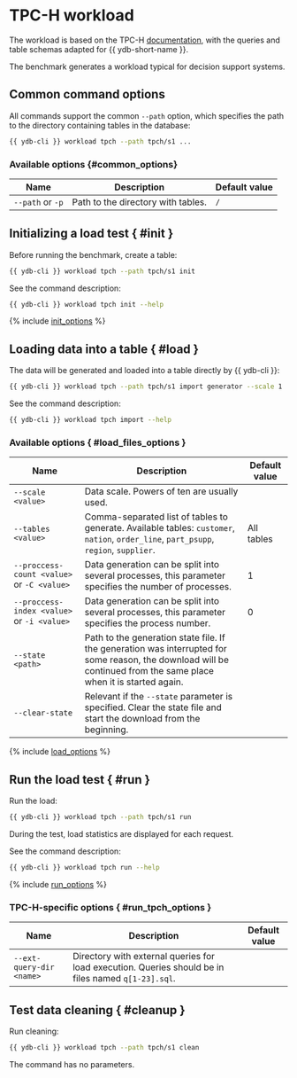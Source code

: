 # TPC-H workload

The workload is based on the TPC-H [documentation](https://www.tpc.org/tpc_documents_current_versions/pdf/tpc-h_v2.17.1.pdf), with the queries and table schemas adapted for {{ ydb-short-name }}.

The benchmark generates a workload typical for decision support systems.

## Common command options

All commands support the common `--path` option, which specifies the path to the directory containing tables in the database:

```bash
{{ ydb-cli }} workload tpch --path tpch/s1 ...
```

### Available options {#common_options}

| Name | Description | Default value |
| ---|---|--- |
| `--path` or `-p` | Path to the directory with tables. | `/` |

## Initializing a load test { #init }

Before running the benchmark, create a table:

```bash
{{ ydb-cli }} workload tpch --path tpch/s1 init
```

See the command description:

```bash
{{ ydb-cli }} workload tpch init --help
```

{% include [init_options](./_includes/workload/init_options_tpc.md) %}

## Loading data into a table { #load }

The data will be generated and loaded into a table directly by {{ ydb-cli }}:

```bash
{{ ydb-cli }} workload tpch --path tpch/s1 import generator --scale 1
```

See the command description:

```bash
{{ ydb-cli }} workload tpch import --help
```

### Available options { #load_files_options }

| Name | Description | Default value |
| ---|---|--- |
| `--scale <value>` | Data scale. Powers of ten are usually used. | |
| `--tables <value>` | Comma-separated list of tables to generate. Available tables: `customer`, `nation`, `order_line`, `part_psupp`, `region`, `supplier`. | All tables |
| `--proccess-count <value>` or `-C <value>` | Data generation can be split into several processes, this parameter specifies the number of processes. | 1 |
| `--proccess-index <value>` or `-i <value>` | Data generation can be split into several processes, this parameter specifies the process number. | 0 |
| `--state <path>` | Path to the generation state file. If the generation was interrupted for some reason, the download will be continued from the same place when it is started again. | |
| `--clear-state` | Relevant if the `--state` parameter is specified. Clear the state file and start the download from the beginning. | |

{% include [load_options](./_includes/workload/load_options.md) %}

## Run the load test { #run }

Run the load:

```bash
{{ ydb-cli }} workload tpch --path tpch/s1 run
```

During the test, load statistics are displayed for each request.

See the command description:


```bash
{{ ydb-cli }} workload tpch run --help
```

{% include [run_options](./_includes/workload/run_options.md) %}

### TPC-H-specific options { #run_tpch_options }

| Name | Description | Default value |
| ---|---|--- |
| `--ext-query-dir <name>` | Directory with external queries for load execution. Queries should be in files named `q[1-23].sql`. | |

## Test data cleaning { #cleanup }

Run cleaning:

```bash
{{ ydb-cli }} workload tpch --path tpch/s1 clean
```

The command has no parameters.
